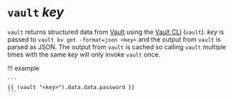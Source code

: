 # `vault` *key*

`vault` returns structured data from [Vault](https://www.vaultproject.io/)
using the [Vault CLI](https://www.vaultproject.io/docs/commands/) (`vault`).
*key* is passed to `vault kv get -format=json <key>` and the output from
`vault` is parsed as JSON. The output from `vault` is cached so calling `vault`
multiple times with the same *key* will only invoke `vault` once.

!!! example

    ```
    {{ (vault "<key>").data.data.password }}
    ```
